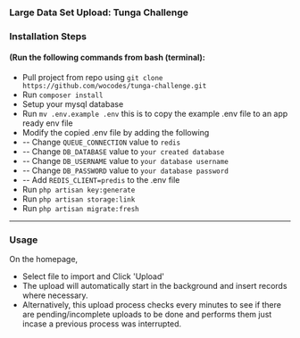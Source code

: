 ### Large Data Set Upload: Tunga Challenge

### Installation Steps 
#### (Run the following commands from bash (terminal):

- Pull project from repo using ```git clone https://github.com/wocodes/tunga-challenge.git```
- Run ```composer install```
- Setup your mysql database
- Run ```mv .env.example .env``` this is to copy the example .env file to an app ready env file
- Modify the copied .env file by adding the following
- -- Change ```QUEUE_CONNECTION``` value to ```redis```
- -- Change ```DB_DATABASE``` value to ```your created database```
- -- Change ```DB_USERNAME``` value to ```your database username```
- -- Change ```DB_PASSWORD``` value to ```your database password```
- -- Add ```REDIS_CLIENT=predis``` to the .env file
- Run ```php artisan key:generate```
- Run ```php artisan storage:link```
- Run ```php artisan migrate:fresh```

---
### Usage
On the homepage, 
- Select file to import and Click 'Upload'
- The upload will automatically start in the background and insert records where necessary.
- Alternatively, this upload process checks every minutes to see if there are pending/incomplete uploads to be done and performs them just incase a previous process was interrupted.
